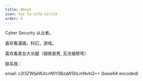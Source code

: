 ```yaml
---
title: About
icon: fas fa-info-circle
order: 4
---
```


Cyber Security 从业者。

喜欢看漫画，科幻，游戏。

喜欢看美女大长腿（钢铁直男, 无法被掰弯）

联系我：

email: c2l3ZWljeWJlcnNlY0BzaW5hLmNvbQ== (base64 encoded)


